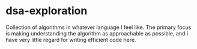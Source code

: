 # dsa-exploration
Collection of algorithms in whatever language I feel like. The primary focus is making understanding the algorithm as approachable as possible, and i have very little regard for writing efficient code here.

